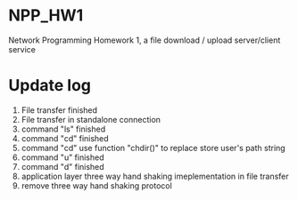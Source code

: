# NPP_HW1
Network Programming Homework 1, a file download / upload server/client service

# Update log
1. File transfer finished
2.	File transfer in standalone connection
3.	command "ls" finished
4.	command "cd" finished
5.	command "cd" use function "chdir()" to replace store user's path string
6.	command "u" finished
7.	command "d" finished
8.	application layer three way hand shaking imeplementation in file transfer
9.	remove three way hand shaking protocol

